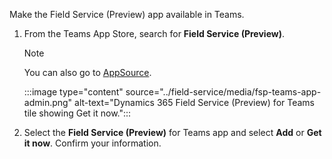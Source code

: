 Make the Field Service (Preview) app available in Teams.

1. From the Teams App Store, search for **Field Service (Preview)**.

   > [!NOTE]
   > You can also go to [AppSource](https://aka.ms/fieldserviceaddin).

   :::image type="content" source="../field-service/media/fsp-teams-app-admin.png" alt-text="Dynamics 365 Field Service (Preview) for Teams tile showing Get it now.":::

1. Select the **Field Service (Preview)** for Teams app and select **Add** or **Get it now**. Confirm your information.
